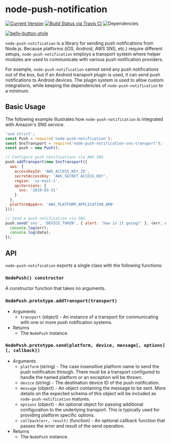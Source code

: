 # node-push-notification

[![Current Version](https://img.shields.io/npm/v/node-push-notification.svg)](https://www.npmjs.org/package/node-push-notification)
[![Build Status via Travis CI](https://travis-ci.org/continuationlabs/node-push-notification.svg?branch=master)](https://travis-ci.org/continuationlabs/node-push-notification)
![Dependencies](http://img.shields.io/david/continuationlabs/node-push-notification.svg)

[![belly-button-style](https://cdn.rawgit.com/continuationlabs/belly-button/master/badge.svg)](https://github.com/continuationlabs/belly-button)

`node-push-notification` is a library for sending push notifications from Node.js. Because
platforms (iOS, Android, AWS SNS, etc.) require different setups, `node-push-notification`
employs a transport system where helper modules are used to communicate with various push notification providers.

For example, `node-push-notification` cannot send any push notifications out of the box, but if an Android transport plugin is used, it can send push notifications to Android devices. The plugin system is used to allow custom integrations, while keeping the dependencies of `node-push-notification` to a minimum.

## Basic Usage

The following example illustrates how `node-push-notification` is integrated with Amazon's SNS service.

```javascript
'use strict';
const Push = require('node-push-notification');
const SnsTransport = require('node-push-notification-sns-transport');
const push = new Push();

// Configure push notifications via AWS SNS.
push.addTransport(new SnsTransport({
  aws: {
    accessKeyId: 'AWS_ACCESS_KEY_ID',
    secretAccessKey: 'AWS_SECRET_ACCESS_KEY',
    region: 'us-east-1',
    apiVersions: {
      sns: '2010-03-31'
    }
  },
  platformAppArn: 'AWS_PLATFORM_APPLICATION_ARN'
}));

// Send a push notification via SNS.
push.send('sns', 'DEVICE_TOKEN', { alert: 'how is it going?' }, (err, data) => {
  console.log(err);
  console.log(data);
});
```

## API

`node-push-notification` exports a single class with the following functions:

### `NodePush() constructor`

A constructor function that takes no arguments.

### `NodePush.prototype.addTransport(transport)`

  - Arguments
    - `transport` (object) - An instance of a transport for communicating with one or more push notification systems.
  - Returns
    - The `NodePush` instance.

### `NodePush.prototype.send(platform, device, message[, options][, callback])`

  - Arguments
    - `platform` (string) - The case insensitive platform name to send the push notification through. There must be a transport configured to handle the named platform or an exception will be thrown.
    - `device` (string) - The destination device ID of the push notification.
    - `message` (object) - An object containing the message to be sent. More details on the expected schema of this object will be included as `node-push-notification` matures.
    - `options` (object) - An optional object for passing additional configuration to the underlying transport. This is typically used for providing platform specific options.
    - `callback(err, result)` (function) - An optional callback function that
    passes the error and result of the send operation.
  - Returns
    - The `NodePush` instance.
